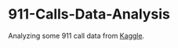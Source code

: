 # 911-Calls-Data-Analysis
Analyzing some 911 call data from [Kaggle](https://www.kaggle.com/mchirico/montcoalert).
